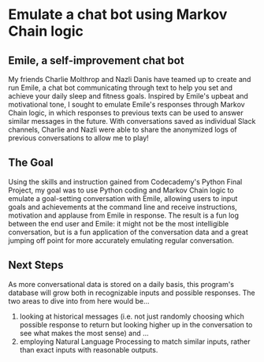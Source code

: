 # Emulate a chat bot using Markov Chain logic
## Emile, a self-improvement chat bot
My friends Charlie Molthrop and Nazli Danis have teamed up to create and run Emile, a chat bot communicating through text to help you set and achieve your daily sleep and fitness goals. Inspired by Emile's upbeat and motivational tone, I sought to emulate Emile's responses through Markov Chain logic, in which responses to previous texts can be used to answer similar messages in the future. With conversations saved as individual Slack channels, Charlie and Nazli were able to share the anonymized logs of previous conversations to allow me to play!

## The Goal
Using the skills and instruction gained from Codecademy's Python Final Project, my goal was to use Python coding and Markov Chain logic to emulate a goal-setting conversation with Emile, allowing users to input goals and achievements at the command line and receive instructions, motivation and applause from Emile in response. The result is a fun log between the end user and Emile: it might not be the most intelligible conversation, but is a fun application of the conversation data and a great jumping off point for more accurately emulating regular conversation. 

## Next Steps
As more conversational data is stored on a daily basis, this program's database will grow both in recognizable inputs and possible responses. The two areas to dive into from here would be... 
  1. looking at historical messages (i.e. not just randomly choosing which possible response to return but looking higher up in the conversation to see what makes the most sense) and ...
  2. employing Natural Language Processing to match similar inputs, rather than exact inputs with reasonable outputs. 



